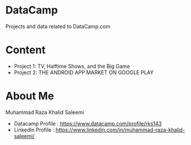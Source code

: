 # DataCamp
Projects and data related to DataCamp.com

# Content
- Project 1: TV, Halftime Shows, and the Big Game
- Project 2: THE ANDROID APP MARKET ON GOOGLE PLAY

# About Me
Muhammad Raza Khalid Saleemi
- Datacamp Profile : https://www.datacamp.com/profile/rks143
- LinkedIn Profile : https://www.linkedin.com/in/muhammad-raza-khalid-saleemi/
